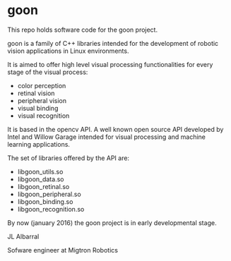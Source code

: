 # goon

This repo holds software code for the goon project.

goon is a family of C++ libraries intended for the development of robotic vision applications in Linux environments. 

It is aimed to offer high level visual processing functionalities for every stage of the visual process:
- color perception
- retinal vision 
- peripheral vision
- visual binding
- visual recognition

It is based in the opencv API. A well known open source API developed by Intel and Willow Garage intended for visual processing and machine learning applications. 

The set of libraries offered by the API are:
- libgoon_utils.so
- libgoon_data.so
- libgoon_retinal.so
- libgoon_peripheral.so
- libgoon_binding.so
- libgoon_recognition.so

By now (january 2016) the goon project is in early developmental stage.

JL Albarral

Sofware engineer at Migtron Robotics
